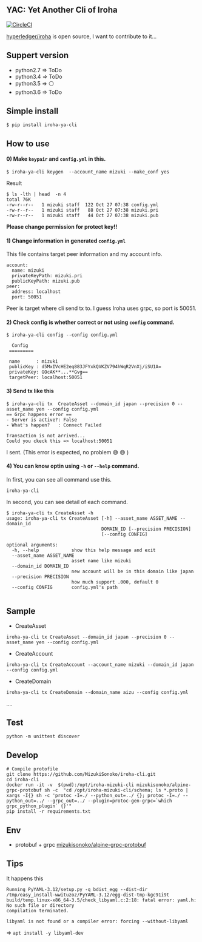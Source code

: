 
## YAC: Yet Another Cli of Iroha
[![CircleCI](https://circleci.com/gh/MizukiSonoko/iroha-cli.svg?style=shield)](https://circleci.com/gh/MizukiSonoko/iroha-cli)

[hyperledger/iroha](https://github.com/hyperledger/iroha) is open source, I want to contribute to it...  

## Suppert version  

- python2.7 => ToDo
- python3.4 => ToDo
- python3.5 => ⚪️ 
- python3.6 => ToDo


## Simple install

```
$ pip install iroha-ya-cli
```

## How to use

#### 0) Make `keypair` and `config.yml` in this.
```
$ iroha-ya-cli keygen  --account_name mizuki --make_conf yes
```

Result
```
$ ls -lth | head  -n 4
total 76K
-rw-r--r--   1 mizuki staff  122 Oct 27 07:38 config.yml
-rw-r--r--   1 mizuki staff   88 Oct 27 07:38 mizuki.pri
-rw-r--r--   1 mizuki staff   44 Oct 27 07:38 mizuki.pub
```
**Please change permission for protect key!!**

#### 1) Change information in generated `config.yml` 
This file contains target peer information and my account info.
```config
account:
  name: mizuki
  privateKeyPath: mizuki.pri
  publicKeyPath: mizuki.pub
peer:
  address: localhost
  port: 50051
```
Peer is target where cli send tx to. I guess Iroha uses grpc, so port is 50051.

####  2) Check config is whether correct or not using `config` command. 

```
$ iroha-ya-cli config --config config.yml

  Config
 =========

 name      : mizuki
 publicKey : d5MxIVcHE2eq883JFYxkQVKZV794hWqR2VnXj/iSU1A=
 privateKey: GOcAK**...**Gvg==
 targetPeer: localhost:50051

```

#### 3) Send tx like this

```
$ iroha-ya-cli tx  CreateAsset --domain_id japan --precision 0 --asset_name yen --config config.yml
== Grpc happens error ==
- Server is active?: False
- What's happen?   : Connect Failed

Transaction is not arrived...
Could you ckeck this => localhost:50051

```
I sent. (This error is expected, no problem 😅 😅 )

#### 4) You can know optin using `-h` or `--help` command.

In first, you can see all command use this.
```
iroha-ya-cli
```

In second, you can see detail of each command.
```
$ iroha-ya-cli tx CreateAsset -h
usage: iroha-ya-cli tx CreateAsset [-h] --asset_name ASSET_NAME --domain_id
                                   DOMAIN_ID [--precision PRECISION]
                                   [--config CONFIG]

optional arguments:
  -h, --help            show this help message and exit
  --asset_name ASSET_NAME
                        asset name like mizuki
  --domain_id DOMAIN_ID
                        new account will be in this domain like japan
  --precision PRECISION
                        how much support .000, default 0
  --config CONFIG       config.yml's path
  
```
 
## Sample

- CreateAsset 
```
iroha-ya-cli tx CreateAsset --domain_id japan --precision 0 --asset_name yen --config config.yml
```

- CreateAccount

```
iroha-ya-cli tx CreateAccount --account_name mizuki --domain_id japan --config config.yml
```

- CreateDomain

```
iroha-ya-cli tx CreateDomain --domain_name aizu --config config.yml
```

....


## Test
```
python -m unittest discover
```

## Develop
```
# Compile protofile 
git clone https://github.com/MizukiSonoko/iroha-cli.git
cd iroha-cli
docker run -it -v  $(pwd):/opt/iroha-mizuki-cli mizukisonoko/alpine-grpc-protobuf sh -c  "cd /opt/iroha-mizuki-cli/schema; ls *.proto | xargs -I{} sh -c 'protoc -I=./ --python_out=../ {}; protoc -I=./ --python_out=../ --grpc_out=../ --plugin=protoc-gen-grpc=`which grpc_python_plugin` {}'"
pip install -r requirements.txt 
```




## Env
- protobuf + grpc [mizukisonoko/alpine-grpc-protobuf](https://github.com/MizukiSonoko/alpine-grpc-protobuf)



## Tips

It happens this
```
Running PyYAML-3.12/setup.py -q bdist_egg --dist-dir /tmp/easy_install-wwituzoz/PyYAML-3.12/egg-dist-tmp-kgc91i9t
build/temp.linux-x86_64-3.5/check_libyaml.c:2:18: fatal error: yaml.h: No such file or directory
compilation terminated.

libyaml is not found or a compiler error: forcing --without-libyaml
```
=> `apt install -y libyaml-dev`
